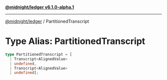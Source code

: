 [**@midnight/ledger v6.1.0-alpha.1**](../README.md)

***

[@midnight/ledger](../globals.md) / PartitionedTranscript

# Type Alias: PartitionedTranscript

```ts
type PartitionedTranscript = [
  | Transcript<AlignedValue>
  | undefined, 
  | Transcript<AlignedValue>
  | undefined];
```
